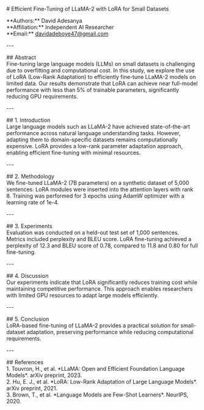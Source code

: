 \# Efficient Fine-Tuning of LLaMA-2 with LoRA for Small Datasets

\*\*Authors:\*\* David Adesanya    
\*\*Affiliation:\*\* Independent AI Researcher    
\*\*Email:\*\* davidadeboye47@gmail.com  

\---

\#\# Abstract  
Fine-tuning large language models (LLMs) on small datasets is challenging due to overfitting and computational cost. In this study, we explore the use of LoRA (Low-Rank Adaptation) to efficiently fine-tune LLaMA-2 models on limited data. Our results demonstrate that LoRA can achieve near full-model performance with less than 5% of trainable parameters, significantly reducing GPU requirements.

\---

\#\# 1\. Introduction  
Large language models such as LLaMA-2 have achieved state-of-the-art performance across natural language understanding tasks. However, adapting them to domain-specific datasets remains computationally expensive. LoRA provides a low-rank parameter adaptation approach, enabling efficient fine-tuning with minimal resources.

\---

\#\# 2\. Methodology  
We fine-tuned LLaMA-2 (7B parameters) on a synthetic dataset of 5,000 sentences. LoRA modules were inserted into the attention layers with rank 8\. Training was performed for 3 epochs using AdamW optimizer with a learning rate of 1e-4.  

\---

\#\# 3\. Experiments  
Evaluation was conducted on a held-out test set of 1,000 sentences. Metrics included perplexity and BLEU score. LoRA fine-tuning achieved a perplexity of 12.3 and BLEU score of 0.78, compared to 11.8 and 0.80 for full fine-tuning.

\---

\#\# 4\. Discussion  
Our experiments indicate that LoRA significantly reduces training cost while maintaining competitive performance. This approach enables researchers with limited GPU resources to adapt large models efficiently.

\---

\#\# 5\. Conclusion  
LoRA-based fine-tuning of LLaMA-2 provides a practical solution for small-dataset adaptation, preserving performance while reducing computational requirements.

\---

\#\# References  
1\. Touvron, H., et al. \*LLaMA: Open and Efficient Foundation Language Models\*. arXiv preprint, 2023\.    
2\. Hu, E. J., et al. \*LoRA: Low-Rank Adaptation of Large Language Models\*. arXiv preprint, 2021\.    
3\. Brown, T., et al. \*Language Models are Few-Shot Learners\*. NeurIPS, 2020\.

